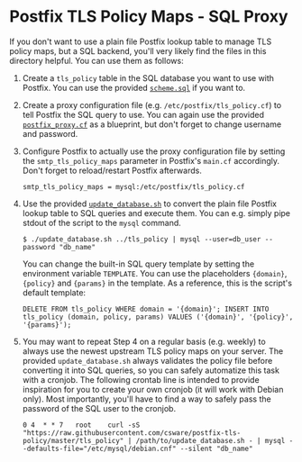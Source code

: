 # Postfix TLS Policy Maps - SQL Proxy

If you don't want to use a plain file Postfix lookup table to manage TLS policy maps, but a SQL backend, you'll very likely find the files in this directory helpful. You can use them as follows:

1. Create a `tls_policy` table in the SQL database you want to use with Postfix. You can use the provided [`scheme.sql`](scheme.sql) if you want to.

2. Create a proxy configuration file (e.g. `/etc/postfix/tls_policy.cf`) to tell Postfix the SQL query to use. You can again use the provided [`postfix_proxy.cf`](postfix_proxy.cf) as a blueprint, but don't forget to change username and password.

3. Configure Postfix to actually use the proxy configuration file by setting the `smtp_tls_policy_maps` parameter in Postfix's `main.cf` accordingly. Don't forget to reload/restart Postfix afterwards.
   ```
   smtp_tls_policy_maps = mysql:/etc/postfix/tls_policy.cf
   ```

4. Use the provided [`update_database.sh`](update_database.sh) to convert the plain file Postfix lookup table to SQL queries and execute them. You can e.g. simply pipe stdout of the script to the `mysql` command.
   ```
   $ ./update_database.sh ../tls_policy | mysql --user=db_user --password "db_name"
   ```
   You can change the built-in SQL query template by setting the environment variable `TEMPLATE`. You can use the placeholders `{domain}`, `{policy}` and `{params}` in the template. As a reference, this is the script's default template:
   ```
   DELETE FROM tls_policy WHERE domain = '{domain}'; INSERT INTO tls_policy (domain, policy, params) VALUES ('{domain}', '{policy}', '{params}');
   ```

5. You may want to repeat Step 4 on a regular basis (e.g. weekly) to always use the newest upstream TLS policy maps on your server. The provided `update_database.sh` always validates the policy file before converting it into SQL queries, so you can safely automatize this task with a cronjob. The following crontab line is intended to provide inspiration for you to create your own cronjob (it will work with Debian only). Most importantly, you'll have to find a way to safely pass the password of the SQL user to the cronjob.
   ```
   0 4	* * 7	root	curl -sS "https://raw.githubusercontent.com/csware/postfix-tls-policy/master/tls_policy" | /path/to/update_database.sh - | mysql --defaults-file="/etc/mysql/debian.cnf" --silent "db_name"
   ```

